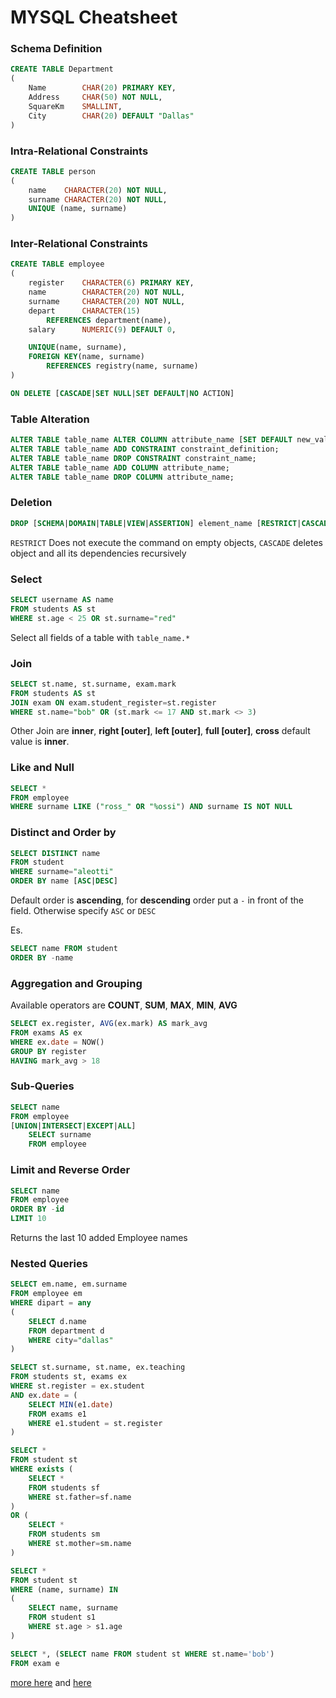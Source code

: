 # MYSQL Cheatsheet

### Schema Definition
```sql
CREATE TABLE Department
(
    Name        CHAR(20) PRIMARY KEY,
    Address     CHAR(50) NOT NULL,
    SquareKm    SMALLINT,
    City        CHAR(20) DEFAULT "Dallas"
)
```

### Intra-Relational Constraints
```sql
CREATE TABLE person
(
    name    CHARACTER(20) NOT NULL,
    surname CHARACTER(20) NOT NULL,
    UNIQUE (name, surname)
)
```

### Inter-Relational Constraints
```sql
CREATE TABLE employee
(
    register    CHARACTER(6) PRIMARY KEY,
    name        CHARACTER(20) NOT NULL,
    surname     CHARACTER(20) NOT NULL,
    depart      CHARACTER(15)
        REFERENCES department(name),
    salary      NUMERIC(9) DEFAULT 0,

    UNIQUE(name, surname),
    FOREIGN KEY(name, surname)
        REFERENCES registry(name, surname)
)
```

```sql
ON DELETE [CASCADE|SET NULL|SET DEFAULT|NO ACTION]
```

### Table Alteration
```sql
ALTER TABLE table_name ALTER COLUMN attribute_name [SET DEFAULT new_value|DROP DEFAULT];
ALTER TABLE table_name ADD CONSTRAINT constraint_definition;
ALTER TABLE table_name DROP CONSTRAINT constraint_name;
ALTER TABLE table_name ADD COLUMN attribute_name;
ALTER TABLE table_name DROP COLUMN attribute_name;
```


### Deletion
```sql
DROP [SCHEMA|DOMAIN|TABLE|VIEW|ASSERTION] element_name [RESTRICT|CASCADE]
```
`RESTRICT` Does not execute the command on empty objects,
`CASCADE` deletes object and all its dependencies recursively

### Select
```sql
SELECT username AS name
FROM students AS st
WHERE st.age < 25 OR st.surname="red"
```
Select all fields of a table with `table_name.*`

### Join
```sql
SELECT st.name, st.surname, exam.mark
FROM students AS st
JOIN exam ON exam.student_register=st.register
WHERE st.name="bob" OR (st.mark <= 17 AND st.mark <> 3)
```
Other Join are **inner**, **right [outer]**, **left [outer]**, **full [outer]**, **cross** default value is **inner**.

### Like and Null
```sql
SELECT *
FROM employee
WHERE surname LIKE ("ross_" OR "%ossi") AND surname IS NOT NULL
```

### Distinct and Order by
```sql
SELECT DISTINCT name
FROM student
WHERE surname="aleotti"
ORDER BY name [ASC|DESC]
```
Default order is **ascending**, for **descending** order put a `-` in front of the field. Otherwise specify `ASC` or `DESC`

Es.
```sql
SELECT name FROM student
ORDER BY -name
```

### Aggregation and Grouping
Available operators are **COUNT**, **SUM**, **MAX**, **MIN**, **AVG**
```sql
SELECT ex.register, AVG(ex.mark) AS mark_avg
FROM exams AS ex
WHERE ex.date = NOW()
GROUP BY register
HAVING mark_avg > 18
```

### Sub-Queries
```sql
SELECT name
FROM employee
[UNION|INTERSECT|EXCEPT|ALL]
    SELECT surname
    FROM employee
```

### Limit and Reverse Order
```sql
SELECT name
FROM employee
ORDER BY -id
LIMIT 10
```
Returns the last 10 added Employee names



### Nested Queries
```sql
SELECT em.name, em.surname
FROM employee em
WHERE dipart = any
(
    SELECT d.name
    FROM department d
    WHERE city="dallas"
)
```
```sql
SELECT st.surname, st.name, ex.teaching
FROM students st, exams ex
WHERE st.register = ex.student
AND ex.date = (
    SELECT MIN(e1.date)
    FROM exams e1
    WHERE e1.student = st.register
)
```

```sql
SELECT *
FROM student st
WHERE exists (
    SELECT *
    FROM students sf
    WHERE st.father=sf.name
)
OR (
    SELECT *
    FROM students sm
    WHERE st.mother=sm.name
)
```

```sql
SELECT *
FROM student st
WHERE (name, surname) IN
(
    SELECT name, surname
    FROM student s1
    WHERE st.age > s1.age
)
```

```sql
SELECT *, (SELECT name FROM student st WHERE st.name='bob')
FROM exam e
```

[more here](https://devhints.io/mysql) and [here](http://www.mysqltutorial.org/mysql-cheat-sheet.aspx)
